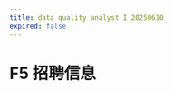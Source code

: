 ```yaml
---
title: data quality analyst I 20250610
expired: false
---
```


# F5 招聘信息

<JobPostingTable job-posting-json-path="f5/data/data-quality-analyst-20250610" />